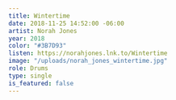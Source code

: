 ```yaml
---
title: Wintertime
date: 2018-11-25 14:52:00 -06:00
artist: Norah Jones
year: 2018
color: "#3B7D93"
listen: https://norahjones.lnk.to/Wintertime
image: "/uploads/norah_jones_wintertime.jpg"
role: Drums
type: single
is_featured: false
---
```


